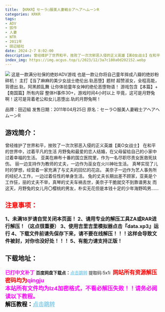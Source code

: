 ```yaml
---
title: 【KRKR】セーラ○服美人妻戦士アヘアヘムーンR
categories: KRKR
tags:
- ADV
- 拔作
- 人妻
- NTR
- 2011年
- 田辺組社
date: 2024-2-7 8:02:00
description: 曾经维护了世界和平，挫败了一次次邪恶入侵的正义英雄【美O女战士】在和平的世界中，过着平凡的生活月野兔和最爱的恋人结婚，在父母留给自己的小家中过着幸福的生活。亚美在麻布十番的国立医院里，作为一名尽职尽责女医救死扶伤。丽一边支持作为教师的丈夫，一边作为巫女在火川神社生活。真琴实现了儿时的梦想，经营着一家充满了与丈夫的回忆的花店。
index_img: https://img.acgus.top/i/2023/12/3a7c180a0d202152.webp
---
```

![](https://img.acgus.top/i/2023/12/3a7c180a0d202152.webp)
这是一款满分社保的绝妙ADV游戏
也是一款让你将自己童年摔成八瓣的绝妙粉碎机！
主打【当了麻麻的美少女战士绝伦出.轨恶堕】题材
超赞淑女，全程高能，背德出.轨，阿黑颜乱舞
让你体验童年女神的绝伦恶堕物语！
游戏包含【本篇】+【南国篇】所有内容
整体H事件30+，游戏时间4小时以上
毕竟，这可是月野兔啊！这可是背着老公和女儿恶堕出.轨的月野兔啊！

品牌：田辺組
发售日期：2011年04月25日
原名：セーラ○服美人妻戦士アヘアヘムーンR

## 游戏简介：
曾经维护了世界和平，挫败了一次次邪恶入侵的正义英雄【美O女战士】
在和平的世界中，过着平凡的生活
月野兔和最爱的恋人结婚，在父母留给自己的小家中过着幸福的生活。
亚美在麻布十番的国立医院里，作为一名尽职尽责女医救死扶伤。
丽一边支持作为教师的丈夫，一边作为巫女在火川神社生活。
真琴实现了儿时的梦想，经营着一家充满了与丈夫的回忆的花店。
美奈子一边作为艺人事务所的经纪人工作，一边过着任性的单身生活。
兔的丈夫长期出差不顾家，亚美是个工作狂，丽的丈夫不举，真琴的丈夫车祸去世，美奈子干脆就交不到靠谱男友
而这天，月野兔的女儿月〇樱桃的男友，朴实无花但是本钱十足的少年海野鸣男……
<br>





## <font color=#FF0000 >注意事项：</font>
<font size=3><b>1、未满18岁请自觉关闭本页面！
2、请用专业的解压工具ZA或RAR进行解压！（这点很重要）
3、使用吉里吉里模拟器点击『data.xp3』运行
4、下载文件前请先保存下来，请不要在线解压！！！这样会导致文件被封，对你也没好处！！！
5、有能力请支持正版！</b></font>

## 下载地址：
<font color=#FF00FF size=3><b>已打中文补丁</b></font>
<b>百度网盘下载点：</b><a href="https://pan.baidu.com/s/1Itjw8qRytVwy4UJYvrG9lA?pwd=5x1i" style="color: #87CEEB;"><b>点击跳转</b></a> 提取码:5x1i
<a style="padding: 0" href="https://post.qingju.org/AD/"><img style="max-width:100%" src="https://img.acgus.top/i/2024/07/478f689b8021d8d499ab43d21acf137a.gif" alt=""></a>
<b><font color=#FF0000 size=4>网站所有资源解压密码均为</b></font><b><font color=#FF00FF size=4>qingju</font><font color=#FF0000 ></font></b><br><b><font color=#FF00FF size=4>本站所有文件均为lz4加密格式，不看必解压失败！！请务必阅读以下教程。</b></font><br><b><font color=#000 size=4>解压教程：</b><a href="https://post.qingju.org/tutorial/000/" style="color: #87CEEB;"><b>点击跳转</b></a>
